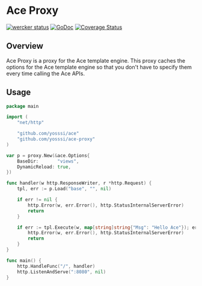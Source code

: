 # Ace Proxy

[![wercker status](https://app.wercker.com/status/013ef8bb0794bdc457c3f3f766677bff/m "wercker status")](https://app.wercker.com/project/bykey/013ef8bb0794bdc457c3f3f766677bff)
[![GoDoc](https://godoc.org/github.com/yosssi/ace-proxy?status.svg)](https://godoc.org/github.com/yosssi/ace-proxy)
[![Coverage Status](https://img.shields.io/coveralls/yosssi/ace-proxy.svg)](https://coveralls.io/r/yosssi/ace-proxy?branch=master)

## Overview

Ace Proxy is a proxy for the Ace template engine. This proxy caches the options for the Ace template engine so that you don't have to specify them every time calling the Ace APIs.

## Usage

```go
package main

import (
	"net/http"

	"github.com/yosssi/ace"
	"github.com/yosssi/ace-proxy"
)

var p = proxy.New(&ace.Options{
	BaseDir:       "views",
	DynamicReload: true,
})

func handler(w http.ResponseWriter, r *http.Request) {
	tpl, err := p.Load("base", "", nil)

	if err != nil {
		http.Error(w, err.Error(), http.StatusInternalServerError)
		return
	}

	if err := tpl.Execute(w, map[string]string{"Msg": "Hello Ace"}); err != nil {
		http.Error(w, err.Error(), http.StatusInternalServerError)
		return
	}
}

func main() {
	http.HandleFunc("/", handler)
	http.ListenAndServe(":8080", nil)
}
```
